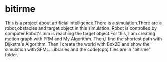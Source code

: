 # bitirme
This is a project about artificial intelligence.There is a simulation.There are a robot,obstacles and target object in this simulation.
Robot is controlled by computer.Robot's aim is reaching the target object.For this, I am creating motion graph with PRM and My Algorithm.
Then,I find the shortest path with Dijkstra's Algorithm. Then I create the world with Box2D and show the simulation with SFML. Libraries
and the code(cpp) files are in "bitirme" folder.
